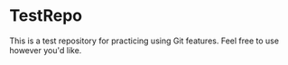 # TestRepo

This is a test repository for practicing using Git features. Feel free to use however you'd like.
